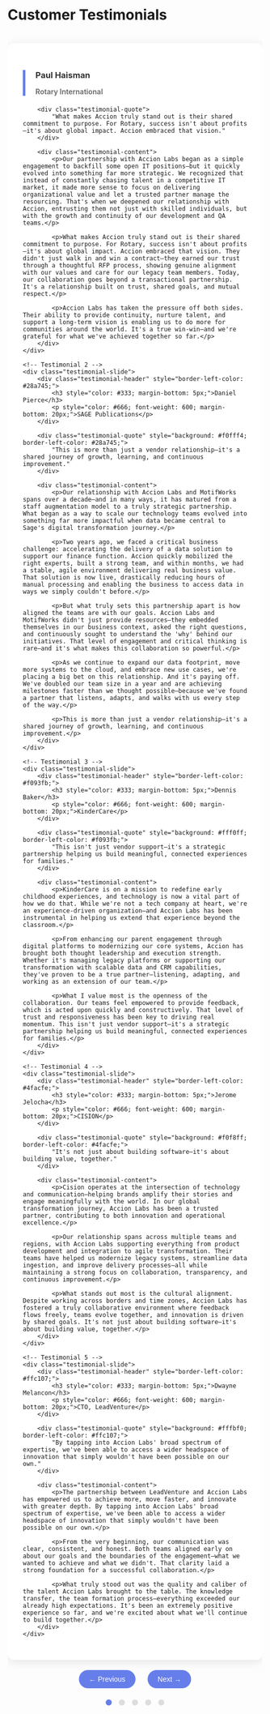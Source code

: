 # Customer Testimonials

<style>
.testimonial-carousel {
    position: relative;
    max-width: 1000px;
    margin: 0 auto;
    overflow: hidden;
}

.testimonial-slide {
    display: none;
    padding: 30px;
    background: white;
    border-radius: 12px;
    box-shadow: 0 4px 20px rgba(0,0,0,0.1);
    margin: 20px 0;
}

.testimonial-slide.active {
    display: block;
}

.carousel-nav {
    text-align: center;
    margin: 20px 0;
}

.carousel-btn {
    background: #667eea;
    color: white;
    border: none;
    padding: 10px 20px;
    margin: 0 10px;
    border-radius: 25px;
    cursor: pointer;
    font-size: 14px;
    transition: background-color 0.3s;
}

.carousel-btn:hover {
    background: #5a6fd8;
}

.carousel-btn:disabled {
    background: #ccc;
    cursor: not-allowed;
}

.carousel-dots {
    text-align: center;
    margin: 20px 0;
}

.dot {
    display: inline-block;
    width: 12px;
    height: 12px;
    margin: 0 5px;
    background: #ddd;
    border-radius: 50%;
    cursor: pointer;
    transition: background-color 0.3s;
}

.dot.active {
    background: #667eea;
}

.testimonial-header {
    border-left: 5px solid #667eea;
    padding-left: 20px;
    margin-bottom: 20px;
}

.testimonial-quote {
    background: #f0f4ff;
    padding: 20px;
    border-radius: 12px;
    margin: 20px 0;
    font-style: italic;
    font-size: 1.1rem;
    border-left: 4px solid #667eea;
}

.testimonial-content p {
    line-height: 1.6;
    margin-bottom: 15px;
}
</style>

<div class="testimonial-carousel">
    <!-- Testimonial 1 -->
    <div class="testimonial-slide active">
        <div class="testimonial-header">
            <h3 style="color: #333; margin-bottom: 5px;">Paul Haisman</h3>
            <p style="color: #666; font-weight: 600; margin-bottom: 20px;">Rotary International</p>
        </div>
        
        <div class="testimonial-quote">
            "What makes Accion truly stand out is their shared commitment to purpose. For Rotary, success isn't about profits—it's about global impact. Accion embraced that vision."
        </div>
        
        <div class="testimonial-content">
            <p>Our partnership with Accion Labs began as a simple engagement to backfill some open IT positions—but it quickly evolved into something far more strategic. We recognized that instead of constantly chasing talent in a competitive IT market, it made more sense to focus on delivering organizational value and let a trusted partner manage the resourcing. That's when we deepened our relationship with Accion, entrusting them not just with skilled individuals, but with the growth and continuity of our development and QA teams.</p>
            
            <p>What makes Accion truly stand out is their shared commitment to purpose. For Rotary, success isn't about profits—it's about global impact. Accion embraced that vision. They didn't just walk in and win a contract—they earned our trust through a thoughtful RFP process, showing genuine alignment with our values and care for our legacy team members. Today, our collaboration goes beyond a transactional partnership. It's a relationship built on trust, shared goals, and mutual respect.</p>
            
            <p>Accion Labs has taken the pressure off both sides. Their ability to provide continuity, nurture talent, and support a long-term vision is enabling us to do more for communities around the world. It's a true win-win—and we're grateful for what we've achieved together so far.</p>
        </div>
    </div>

    <!-- Testimonial 2 -->
    <div class="testimonial-slide">
        <div class="testimonial-header" style="border-left-color: #28a745;">
            <h3 style="color: #333; margin-bottom: 5px;">Daniel Pierce</h3>
            <p style="color: #666; font-weight: 600; margin-bottom: 20px;">SAGE Publications</p>
        </div>
        
        <div class="testimonial-quote" style="background: #f0fff4; border-left-color: #28a745;">
            "This is more than just a vendor relationship—it's a shared journey of growth, learning, and continuous improvement."
        </div>
        
        <div class="testimonial-content">
            <p>Our relationship with Accion Labs and MotifWorks spans over a decade—and in many ways, it has matured from a staff augmentation model to a truly strategic partnership. What began as a way to scale our technology teams evolved into something far more impactful when data became central to Sage's digital transformation journey.</p>
            
            <p>Two years ago, we faced a critical business challenge: accelerating the delivery of a data solution to support our finance function. Accion quickly mobilized the right experts, built a strong team, and within months, we had a stable, agile environment delivering real business value. That solution is now live, drastically reducing hours of manual processing and enabling the business to access data in ways we simply couldn't before.</p>
            
            <p>But what truly sets this partnership apart is how aligned the teams are with our goals. Accion Labs and MotifWorks didn't just provide resources—they embedded themselves in our business context, asked the right questions, and continuously sought to understand the 'why' behind our initiatives. That level of engagement and critical thinking is rare—and it's what makes this collaboration so powerful.</p>
            
            <p>As we continue to expand our data footprint, move more systems to the cloud, and embrace new use cases, we're placing a big bet on this relationship. And it's paying off. We've doubled our team size in a year and are achieving milestones faster than we thought possible—because we've found a partner that listens, adapts, and walks with us every step of the way.</p>
            
            <p>This is more than just a vendor relationship—it's a shared journey of growth, learning, and continuous improvement.</p>
        </div>
    </div>

    <!-- Testimonial 3 -->
    <div class="testimonial-slide">
        <div class="testimonial-header" style="border-left-color: #f093fb;">
            <h3 style="color: #333; margin-bottom: 5px;">Dennis Baker</h3>
            <p style="color: #666; font-weight: 600; margin-bottom: 20px;">KinderCare</p>
        </div>
        
        <div class="testimonial-quote" style="background: #fff0ff; border-left-color: #f093fb;">
            "This isn't just vendor support—it's a strategic partnership helping us build meaningful, connected experiences for families."
        </div>
        
        <div class="testimonial-content">
            <p>KinderCare is on a mission to redefine early childhood experiences, and technology is now a vital part of how we do that. While we're not a tech company at heart, we're an experience-driven organization—and Accion Labs has been instrumental in helping us extend that experience beyond the classroom.</p>
            
            <p>From enhancing our parent engagement through digital platforms to modernizing our core systems, Accion has brought both thought leadership and execution strength. Whether it's managing legacy platforms or supporting our transformation with scalable data and CRM capabilities, they've proven to be a true partner—listening, adapting, and working as an extension of our team.</p>
            
            <p>What I value most is the openness of the collaboration. Our teams feel empowered to provide feedback, which is acted upon quickly and constructively. That level of trust and responsiveness has been key to driving real momentum. This isn't just vendor support—it's a strategic partnership helping us build meaningful, connected experiences for families.</p>
        </div>
    </div>

    <!-- Testimonial 4 -->
    <div class="testimonial-slide">
        <div class="testimonial-header" style="border-left-color: #4facfe;">
            <h3 style="color: #333; margin-bottom: 5px;">Jerome Jelocha</h3>
            <p style="color: #666; font-weight: 600; margin-bottom: 20px;">CISION</p>
        </div>
        
        <div class="testimonial-quote" style="background: #f0f8ff; border-left-color: #4facfe;">
            "It's not just about building software—it's about building value, together."
        </div>
        
        <div class="testimonial-content">
            <p>Cision operates at the intersection of technology and communication—helping brands amplify their stories and engage meaningfully with the world. In our global transformation journey, Accion Labs has been a trusted partner, contributing to both innovation and operational excellence.</p>
            
            <p>Our relationship spans across multiple teams and regions, with Accion Labs supporting everything from product development and integration to agile transformation. Their teams have helped us modernize legacy systems, streamline data ingestion, and improve delivery processes—all while maintaining a strong focus on collaboration, transparency, and continuous improvement.</p>
            
            <p>What stands out most is the cultural alignment. Despite working across borders and time zones, Accion Labs has fostered a truly collaborative environment where feedback flows freely, teams evolve together, and innovation is driven by shared goals. It's not just about building software—it's about building value, together.</p>
        </div>
    </div>

    <!-- Testimonial 5 -->
    <div class="testimonial-slide">
        <div class="testimonial-header" style="border-left-color: #ffc107;">
            <h3 style="color: #333; margin-bottom: 5px;">Dwayne Melancon</h3>
            <p style="color: #666; font-weight: 600; margin-bottom: 20px;">CTO, LeadVenture</p>
        </div>
        
        <div class="testimonial-quote" style="background: #fffbf0; border-left-color: #ffc107;">
            "By tapping into Accion Labs' broad spectrum of expertise, we've been able to access a wider headspace of innovation that simply wouldn't have been possible on our own."
        </div>
        
        <div class="testimonial-content">
            <p>The partnership between LeadVenture and Accion Labs has empowered us to achieve more, move faster, and innovate with greater depth. By tapping into Accion Labs' broad spectrum of expertise, we've been able to access a wider headspace of innovation that simply wouldn't have been possible on our own.</p>
            
            <p>From the very beginning, our communication was clear, consistent, and honest. Both teams aligned early on about our goals and the boundaries of the engagement—what we wanted to achieve and what we didn't. That clarity laid a strong foundation for a successful collaboration.</p>
            
            <p>What truly stood out was the quality and caliber of the talent Accion Labs brought to the table. The knowledge transfer, the team formation process—everything exceeded our already high expectations. It's been an extremely positive experience so far, and we're excited about what we'll continue to build together.</p>
        </div>
    </div>
</div>

<!-- Carousel Navigation -->
<div class="carousel-nav">
    <button class="carousel-btn" onclick="changeSlide(-1)" id="prevBtn">← Previous</button>
    <button class="carousel-btn" onclick="changeSlide(1)" id="nextBtn">Next →</button>
</div>

<!-- Carousel Dots -->
<div class="carousel-dots">
    <span class="dot active" onclick="currentSlide(1)"></span>
    <span class="dot" onclick="currentSlide(2)"></span>
    <span class="dot" onclick="currentSlide(3)"></span>
    <span class="dot" onclick="currentSlide(4)"></span>
    <span class="dot" onclick="currentSlide(5)"></span>
</div>

<script>
let currentSlideIndex = 0;
const slides = document.querySelectorAll('.testimonial-slide');
const dots = document.querySelectorAll('.dot');

function showSlide(n) {
    // Hide all slides
    slides.forEach(slide => slide.classList.remove('active'));
    dots.forEach(dot => dot.classList.remove('active'));
    
    // Show current slide
    if (n >= slides.length) currentSlideIndex = 0;
    if (n < 0) currentSlideIndex = slides.length - 1;
    
    slides[currentSlideIndex].classList.add('active');
    dots[currentSlideIndex].classList.add('active');
    
    // Update button states
    document.getElementById('prevBtn').disabled = currentSlideIndex === 0;
    document.getElementById('nextBtn').disabled = currentSlideIndex === slides.length - 1;
}

function changeSlide(direction) {
    currentSlideIndex += direction;
    showSlide(currentSlideIndex);
}

function currentSlide(n) {
    currentSlideIndex = n - 1;
    showSlide(currentSlideIndex);
}

// Initialize carousel
showSlide(0);

// Auto-advance slides every 8 seconds
setInterval(() => {
    changeSlide(1);
}, 8000);
</script>
